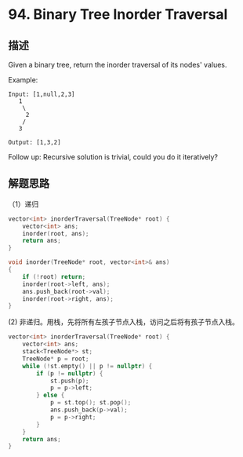 # 94. Binary Tree Inorder Traversal

## 描述
Given a binary tree, return the inorder traversal of its nodes' values.

Example:
```
Input: [1,null,2,3]
   1
    \
     2
    /
   3

Output: [1,3,2]
```
Follow up: Recursive solution is trivial, could you do it iteratively?

## 解题思路

（1）递归
```C++
vector<int> inorderTraversal(TreeNode* root) {
    vector<int> ans;
    inorder(root, ans);
    return ans;
}

void inorder(TreeNode* root, vector<int>& ans)
{
    if (!root) return;
    inorder(root->left, ans);
    ans.push_back(root->val);
    inorder(root->right, ans);
}
```

(2) 非递归。用栈，先将所有左孩子节点入栈，访问之后将有孩子节点入栈。
```C++
vector<int> inorderTraversal(TreeNode* root) {
    vector<int> ans;
    stack<TreeNode*> st;
    TreeNode* p = root;
    while (!st.empty() || p != nullptr) {
        if (p != nullptr) {
            st.push(p);
            p = p->left;
        } else {
            p = st.top(); st.pop();
            ans.push_back(p->val);
            p = p->right;
        }
    }
    return ans;
}
```